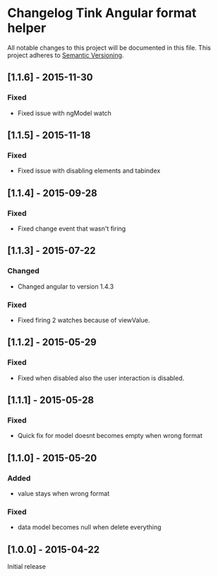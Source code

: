 # Changelog Tink Angular format helper

All notable changes to this project will be documented in this file.
This project adheres to [Semantic Versioning](http://semver.org/).

<!--
## [Unreleased] - [unreleased]

### Added
### Changed
### Deprecated
### Removed
### Fixed
### Security
-->
## [1.1.6] - 2015-11-30

### Fixed
- Fixed issue with ngModel watch

## [1.1.5] - 2015-11-18

### Fixed
- Fixed issue with disabling elements and tabindex

## [1.1.4] - 2015-09-28

### Fixed
- Fixed change event that wasn't firing



## [1.1.3] - 2015-07-22

### Changed
- Changed angular to version 1.4.3

### Fixed
- Fixed firing 2 watches because of viewValue.



## [1.1.2] - 2015-05-29

### Fixed
- Fixed when disabled also the user interaction is disabled.



## [1.1.1] - 2015-05-28

### Fixed
- Quick fix for model doesnt becomes empty when wrong format



## [1.1.0] - 2015-05-20

### Added
- value stays when wrong format
### Fixed
- data model becomes null when delete everything



## [1.0.0] - 2015-04-22

Initial release
